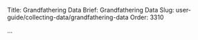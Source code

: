 Title: Grandfathering Data
Brief: Grandfathering Data
Slug: user-guide/collecting-data/grandfathering-data
Order: 3310

...
